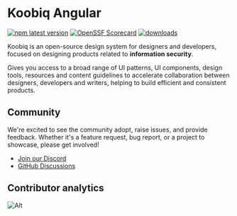 # Koobiq Angular

[![npm latest version](https://img.shields.io/npm/v/@koobiq/components/latest.svg)](https://www.npmjs.com/package/@koobiq/components)
[![OpenSSF Scorecard](https://api.scorecard.dev/projects/github.com/koobiq/angular-components/badge)](https://scorecard.dev/viewer/?uri=github.com/koobiq/angular-components)
[![downloads](https://img.shields.io/npm/dm/@koobiq/components.svg?style=flat-round)](https://www.npmjs.com/package/@koobiq/components)

Koobiq is an open-source design system for designers and developers, focused on designing products related to **information security**.

Gives you access to a broad range of UI patterns, UI components, design tools,
resources and content guidelines to accelerate collaboration between designers, developers and writers,
helping to build efficient and consistent products.

## Community

We're excited to see the community adopt, raise issues, and provide feedback.
Whether it's a feature request, bug report, or a project to showcase, please get involved!

-   [Join our Discord](https://discord.gg/43MRHjgWYg)
-   [GitHub Discussions](https://github.com/koobiq/angular-components/discussions)

## Contributor analytics

![Alt](https://repobeats.axiom.co/api/embed/337d1ba905b1ad8fb2782ae045bda302c6d5645e.svg 'Repobeats analytics image')
